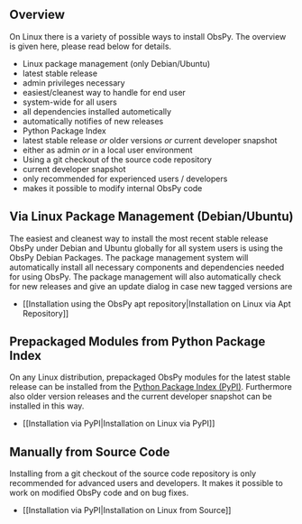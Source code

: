 ## Overview
On Linux there is a variety of possible ways to install ObsPy. The overview is given here, please read below for details.

 * Linux package management (only Debian/Ubuntu)
  * latest stable release
  * admin privileges necessary
  * easiest/cleanest way to handle for end user
  * system-wide for all users
  * all dependencies installed autometically
  * automatically notifies of new releases
 * Python Package Index
  * latest stable release _or_ older versions _or_ current developer snapshot
  * either as admin _or_ in a local user environment
 * Using a git checkout of the source code repository
  * current developer snapshot
  * only recommended for experienced users / developers
  * makes it possible to modify internal ObsPy code

## Via Linux Package Management (Debian/Ubuntu)
The easiest and cleanest way to install the most recent stable release ObsPy under Debian and Ubuntu globally for all system users is using the ObsPy Debian Packages. The package management system will automatically install all necessary components and dependencies needed for using ObsPy. The package management will also automatically check for new releases and give an update dialog in case new tagged versions are 

* [[Installation using the ObsPy apt repository|Installation on Linux via Apt Repository]]

## Prepackaged Modules from Python Package Index
On any Linux distribution, prepackaged ObsPy modules for the latest stable release can be installed from the [Python Package Index (PyPI)](http://pypi.python.org/pypi). Furthermore also older version releases and the current developer snapshot can be installed in this way.

* [[Installation via PyPI|Installation on Linux via PyPI]]

## Manually from Source Code
Installing from a git checkout of the source code repository is only recommended for advanced users and developers. It makes it possible to work on modified ObsPy code and on bug fixes.

* [[Installation via PyPI|Installation on Linux from Source]]